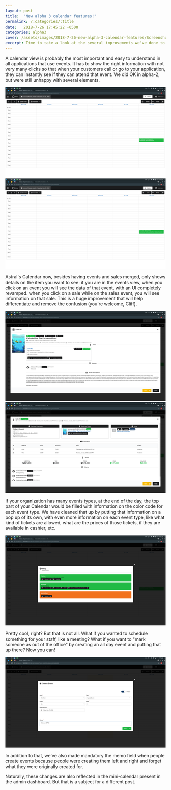 ```yaml
---
layout: post
title:  "New alpha 3 calendar features!"
permalink: /:categories/:title
date:   2018-7-26 17:45:22 -0500
categories: alpha3
cover: /assets/images/2018-7-26-new-alpha-3-calendar-features/Screenshot_20180726_173139.png
excerpt: Time to take a look at the several improvements we've done to calendar!
---
```


A calendar view is probably the most important and easy to understand in all
applications that use events. It has to show the right information with not
very many clicks so that when your customers call or go to your application,
they can instantly see if they can attend that event. We did OK in alpha-2,
but were still unhappy with several elements.

<img src="/assets/images/2018-7-26-new-alpha-3-calendar-features/Screenshot_20180726_173139.png" class="ui image">

<img src="/assets/images/2018-7-26-new-alpha-3-calendar-features/Screenshot_20180726_173350.png" class="ui image">

Astral's Calendar now, besides having events and sales merged, only shows details
on the item you want to see: if you are in the events view, when you click on an
event you will see the data of that event, with an UI completely revamped. when
you click on a sale while on the sales event, you will see information on that
sale. This is a huge improvement that will help differentiate and remove the
confusion (you're welcome, Cliff).

<img src="/assets/images/2018-7-26-new-alpha-3-calendar-features/Screenshot_20180726_173439.png" class="ui image">

<img src="/assets/images/2018-7-26-new-alpha-3-calendar-features/Screenshot_20180726_173522.png" class="ui image">

If your organization has many events types, at the end of the day, the top part
of your Calendar would be filled with information on the color code for each
event type. We have cleaned that up by putting that information on a pop up
of its own, with even more information on each event type, like what kind of
tickets are allowed, what are the prices of those tickets, if they are available
in cashier, etc.

<img src="/assets/images/2018-7-26-new-alpha-3-calendar-features/Screenshot_20180726_173014.png" class="ui image">

Pretty cool, right? But that is not all. What if you wanted to schedule something
for your staff, like a meeting? What if you want to "mark someone as out of the
office" by creating an all day event and putting that up there? Now you can!

<img src="/assets/images/2018-7-26-new-alpha-3-calendar-features/Screenshot_20180726_172255.png" class="ui image">

In addition to that, we've also made mandatory the memo field when people create
events because people were creating them left and right and forget what they were
originally created for.

Naturally, these changes are also reflected in the mini-calendar present in the
admin dashboard. But that is a subject for a different post.

